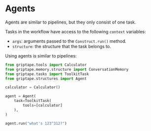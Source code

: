 # Agents

Agents are similar to pipelines, but they only consist of one task.

Tasks in the workflow have access to the following `context` variables:

* `args`: arguments passed to the `Construct.run()` method.
* `structure`: the structure that the task belongs to.

Using agents is similar to pipelines:

```python
from griptape.tools import Calculator
from griptape.memory.structure import ConversationMemory
from griptape.tasks import ToolkitTask
from griptape.structures import Agent

calculator = Calculator()

agent = Agent(
    task=ToolkitTask(
        tools=[calculator]
    ),
)

agent.run("what's 123^312?")
```
